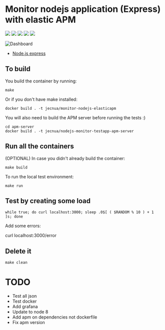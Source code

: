 # Monitor nodejs application (Express) with elastic APM

![](https://img.shields.io/maintenance/yes/2019.svg)
[![](https://images.microbadger.com/badges/image/jecnua/monitor-nodejs-elasticapm.svg)](https://microbadger.com/images/jecnua/monitor-nodejs-elasticapm "Get your own image badge on microbadger.com")
[![](https://images.microbadger.com/badges/version/jecnua/monitor-nodejs-elasticapm.svg)](https://microbadger.com/images/jecnua/monitor-nodejs-elasticapm "Get your own version badge on microbadger.com")
[![](https://images.microbadger.com/badges/commit/jecnua/monitor-nodejs-elasticapm.svg)](https://microbadger.com/images/jecnua/monitor-nodejs-elasticapm "Get your own commit badge on microbadger.com")
[![](https://images.microbadger.com/badges/license/jecnua/monitor-nodejs-elasticapm.svg)](https://microbadger.com/images/jecnua/monitor-nodejs-elasticapm "Get your own license badge on microbadger.com")

![Dashboard](images/kibana_dash.png)

-   [Node.js express](https://www.elastic.co/guide/en/apm/agent/nodejs/current/express.html)

## To build

You build the container by running:

    make

Or if you don't have make installed:

    docker build . -t jecnua/monitor-nodejs-elasticapm

You will also need to build the APM server before running the tests :)

    cd apm-server
    docker build . -t jecnua/nodejs-monitor-testapp-apm-server

## Run all the containers

(OPTIONAL) In case you didn't already build the container:

    make build

To run the local test environment:

    make run

## Test by creating some load

    while true; do curl localhost:3000; sleep .0$[ ( $RANDOM % 10 ) + 1 ]s; done

Add some errors:

  curl localhost:3000/error

## Delete it

    make clean

# TODO

-   Test all json
-   Test docker
-   Add grafana
-   Update to node 8
-   Add apm on dependencies not dockerfile
-   Fix apm version
